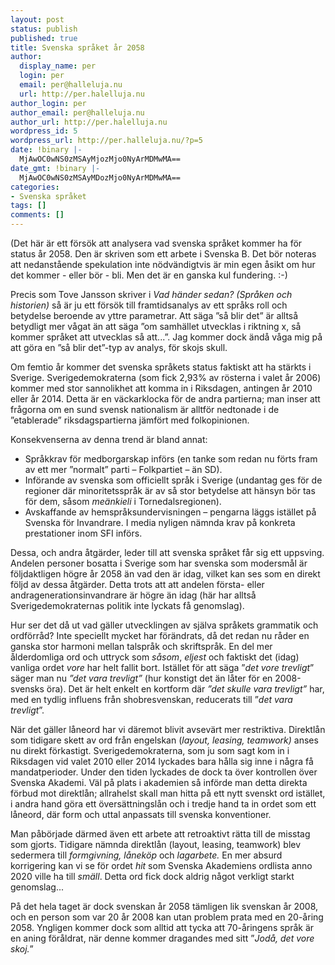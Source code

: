 ```yaml
---
layout: post
status: publish
published: true
title: Svenska språket år 2058
author:
  display_name: per
  login: per
  email: per@halleluja.nu
  url: http://per.halelluja.nu
author_login: per
author_email: per@halleluja.nu
author_url: http://per.halelluja.nu
wordpress_id: 5
wordpress_url: http://per.halleluja.nu/?p=5
date: !binary |-
  MjAwOC0wNS0zMSAyMjozMjo0NyArMDMwMA==
date_gmt: !binary |-
  MjAwOC0wNS0zMSAyMDozMjo0NyArMDMwMA==
categories:
- Svenska språket
tags: []
comments: []
---
```

<p style="margin-bottom: 0cm;">(Det här är ett försök att analysera vad svenska språket kommer ha för status år 2058. Den är skriven som ett arbete i Svenska B. Det bör noteras att nedanstående spekulation inte nödvändigtvis är min egen åsikt om hur det kommer - eller bör - bli. Men det är en ganska kul fundering. :-)</p>
<p style="margin-bottom: 0cm;"><span style="font-style: normal;"><span>Precis som Tove Jansson skriver i </span></span><em><span>Vad händer sedan? (Språken och historien)</span></em><span style="font-style: normal;"><span> så är ju ett försök till framtidsanalys av ett språks roll och betydelse beroende av yttre parametrar. Att säga ”så blir det” är alltså betydligt mer vågat än att säga ”om samhället utvecklas i riktning x, så kommer språket att utvecklas så att...”. Jag kommer dock ändå våga mig på att göra en ”så blir det”-typ av analys, för skojs skull.</span></span></p>
<p style="margin-bottom: 0cm; font-style: normal;">Om femtio år kommer det svenska språkets status faktiskt att ha stärkts i Sverige. Sverigedemokraterna (som fick 2,93% av rösterna i valet år 2006) kommer med stor sannolikhet att komma in i Riksdagen, antingen år 2010 eller år 2014. Detta är en väckarklocka för de andra partierna; man inser att frågorna om en sund svensk nationalism är alltför nedtonade i de ”etablerade” riksdagspartierna jämfört med folkopinionen.</p>
<p style="margin-bottom: 0cm; font-style: normal;">Konsekvenserna av denna trend är bland annat:</p>
<ul>
<li>Språkkrav för medborgarskap införs (en tanke som redan nu förts fram av ett mer ”normalt” parti – Folkpartiet – än SD).</li>
<li>Införande av svenska som officiellt språk i Sverige (undantag ges för de regioner där minoritetsspråk är av så stor betydelse att hänsyn bör tas för dem, såsom <em>meänkieli</em> i Tornedalsregionen).</li>
<li>Avskaffande av hemspråksundervisningen – pengarna läggs istället på Svenska för Invandrare. I media nyligen nämnda krav på konkreta prestationer inom SFI införs.</li>
</ul>
<p style="margin-bottom: 0cm; font-style: normal;">Dessa, och andra åtgärder, leder till att svenska språket får sig ett uppsving. Andelen personer bosatta i Sverige som har svenska som modersmål är följdaktligen högre år 2058 än vad den är idag, vilket kan ses som en direkt följd av dessa åtgärder. Detta trots att att andelen första- eller andragenerationsinvandrare är högre än idag (här har alltså Sverigedemokraternas politik inte lyckats få genomslag).</p>
<p style="margin-bottom: 0cm; font-style: normal;"><span style="font-style: normal;"><span>Hur ser det då ut vad gäller utvecklingen av själva språkets grammatik och ordförråd? Inte speciellt mycket har förändrats, då det redan nu råder en ganska stor harmoni mellan talspråk och skriftspråk. En del mer ålderdomliga ord och uttryck som </span></span><em><span>såsom</span></em><span style="font-style: normal;"><span>, </span></span><em><span>eljest </span></em><span style="font-style: normal;"><span>och faktiskt det (idag) vanliga ordet </span></span><em><span>vore</span></em><span style="font-style: normal;"><span> har helt fallit bort. Istället för att säga ”</span></span><em><span>det vore trevligt</span></em><span style="font-style: normal;"><span>” säger man nu </span></span><em><span>”det vara trevligt” </span></em><span style="font-style: normal;"><span>(hur konstigt det än låter för en 2008-svensks öra). Det är helt enkelt en kortform där </span></span><em><span>”det skulle vara trevligt” </span></em><span style="font-style: normal;"><span>har, med en tydlig influens från shobresvenskan, reducerats till ”</span></span><em><span>det vara trevligt</span></em><span style="font-style: normal;"><span>”.</span></span></p>
<p style="margin-bottom: 0cm; font-style: normal;"><span style="font-style: normal;"><span>När det gäller låneord har vi däremot blivit avsevärt mer restriktiva. Direktlån som tidigare skett av ord från engelskan (</span></span><em><span>layout, leasing, teamwork)</span></em><span style="font-style: normal;"><span> anses nu direkt förkastigt. Sverigedemokraterna, som ju som sagt kom in i Riksdagen vid valet 2010 eller 2014 lyckades bara hålla sig inne i några få mandatperioder. Under den tiden lyckades de dock ta över kontrollen över Svenska Akademi. Väl på plats i akademien så införde man detta direkta förbud mot direktlån; allrahelst skall man hitta på ett nytt svenskt ord istället, i andra hand göra ett översättningslån och i tredje hand ta in ordet som ett låneord, där form och uttal anpassats till svenska konventioner.</span></span></p>
<p style="margin-bottom: 0cm; font-style: normal;"><span style="font-style: normal;"><span>Man påbörjade därmed även ett arbete att retroaktivt rätta till de misstag som gjorts. Tidigare nämnda direktlån (layout, leasing, teamwork) blev sedermera till </span></span><em><span>formgivning, låneköp </span></em><span style="font-style: normal;"><span>och </span></span><em><span>lagarbete.</span></em><span style="font-style: normal;"><span> En mer absurd korrigering kan vi se för ordet </span></span><em><span>hit</span></em><span style="font-style: normal;"><span> som Svenska Akademiens ordlista anno 2020 ville ha till </span></span><em><span>smäll</span></em><span style="font-style: normal;"><span>. Detta ord fick dock aldrig något verkligt starkt genomslag...</span></span></p>
<p style="margin-bottom: 0cm; font-style: normal;"><span style="font-style: normal;"><span>På det hela taget är dock svenskan år 2058 tämligen lik svenskan år 2008, och en person som var 20 år 2008 kan utan problem prata med en 20-åring 2058. Yngligen kommer dock som alltid att tycka att 70-åringens språk är en aning föråldrat, när denne kommer dragandes med sitt ”</span></span><em><span>Jodå, det vore skoj.</span></em><span style="font-style: normal;"><span>”</span></span></p>
